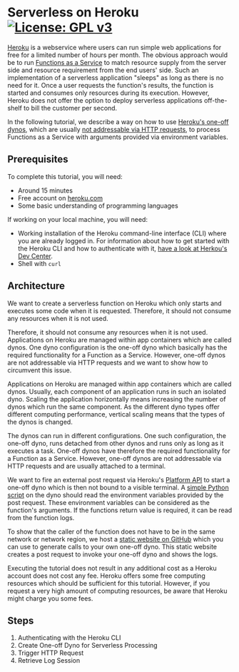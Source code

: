 # Serverless on Heroku [![License: GPL v3](https://img.shields.io/badge/License-GPLv3-blue.svg)](https://www.gnu.org/licenses/gpl-3.0)

[Heroku](https://heroku.com/) is a webservice where users can run simple web applications for free for a limited number
of hours per month. The obvious approach would be to run [Functions as a Service](https://www.sumologic.com/glossary/function-as-a-service/)
to match resource supply from the server side and resource requirement from the end users' side. Such an implementation
of a serverless application "sleeps" as long as there is no need for it. Once a user requests the function's results,
the function is started and consumes only resources during its execution. However, Heroku does not offer the option to
deploy serverless applications off-the-shelf to bill the customer per second.

In the following tutorial, we describe a way on how to use [Heroku's one-off dynos](https://devcenter.heroku.com/articles/one-off-dynos),
which are usually [not addressable via HTTP requests](https://devcenter.heroku.com/articles/one-off-dynos#formation-dynos-vs-one-off-dynos),
to process Functions as a Service with arguments provided via environment variables.

## Prerequisites

To complete this tutorial, you will need:

-   Around 15 minutes
-   Free account on [heroku.com](http://heroku.com/)
-   Some basic understanding of programming languages

If working on your local machine, you will need:

-   Working installation of the Heroku command-line interface (CLI) where you are already logged in. For information about how to get started with the Heroku CLI and how to authenticate with it, [have a look at Herkou's Dev Center](https://devcenter.heroku.com/articles/heroku-cli).
-   Shell with `curl`

## Architecture

We want to create a serverless function on Heroku which only starts and executes some code when it is requested. Therefore, it should not consume any resources when it is not used.

Therefore, it should not consume any resources when it is not used. Applications on Heroku are managed within app
containers which are called dynos. One dyno configuration is the one-off dyno which basically has the required
functionality for a Function as a Service. However, one-off dynos are not addressable via HTTP requests and we want to
show how to circumvent this issue.

Applications on Heroku are managed within app containers which are called dynos. Usually, each component of an application runs in such an isolated dyno. Scaling the application horizontally means increasing the number of dynos which run the same component. As the different dyno types offer different computing performance, vertical scaling means that the types of the dynos is changed.

The dynos can run in different configurations. One such configuration, the one-off dyno, runs detached from other dynos
and runs only as long as it executes a task. One-off dynos have therefore the required functionality for a Function as a
Service. However, one-off dynos are not addressable via HTTP requests and are usually attached to a terminal.

We want to fire an external post request via Heroku's [Platform API](https://devcenter.heroku.com/articles/platform-api-reference) to start a one-off dyno which is then not bound to a visible terminal. A [simple Python script](https://github.com/felix-seifert/serverless-on-heroku/blob/main/one-off-dyno/serverless-task.py) on the dyno should read the environment variables provided by the post request. These environment variables can be considered as the function's arguments. If the functions return value is required, it can be read from the function logs.

To show that the caller of the function does not have to be in the same network or network region, we host a [static website on GitHub](https://felix-seifert.github.io/serverless-on-heroku/frontend/) which you can use to generate calls to your own one-off dyno. This static website creates a post request to invoke your one-off dyno and shows the logs.

Executing the tutorial does not result in any additional cost as a Heroku account does not cost any fee. Heroku offers some free computing resources which should be sufficient for this tutorial. However, if you request a very high amount of computing resources, be aware that Heroku might charge you some fees.

## Steps

1. Authenticating with the Heroku CLI
2. Create One-off Dyno for Serverless Processing
3. Trigger HTTP Request
4. Retrieve Log Session

